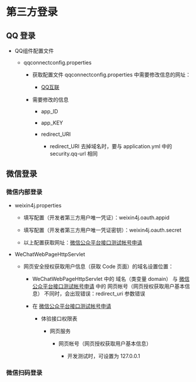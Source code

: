 # 第三方登录

## QQ 登录

- QQ组件配置文件

    - qqconnectconfig.properties
    
        - 获取配置文件 qqconnectconfig.properties 中需要修改信息的网址：
        
            - [QQ互联](https://connect.qq.com/manage.html)
    
        - 需要修改的信息
            
            - app_ID
            
            - app_KEY
            
            - redirect_URI
            
                - redirect_URI 去掉域名时，要与 application.yml 中的 security.qq-url 相同
        
## 微信登录

### 微信内部登录

- weixin4j.properties

    - 填写配置（开发者第三方用户唯一凭证）：weixin4j.oauth.appid
    
    - 填写配置（开发者第三方用户唯一凭证密钥）：weixin4j.oauth.secret
    
    - 以上配置获取网址：[微信公众平台接口测试帐号申请](http://mp.weixin.qq.com/debug/cgi-bin/sandbox?t=sandbox/login)

- WeChatWebPageHttpServlet

    - 网页安全授权获取用户信息（获取 Code 页面）的域名设置位置：
    
        - WeChatWebPageHttpServlet 中的 域名（类变量 domain） 与 [微信公众平台接口测试帐号申请](http://mp.weixin.qq.com/debug/cgi-bin/sandbox?t=sandbox/login) 
            中的 网页帐号（网页授权获取用户基本信息） 不同时，会出现错误：redirect_uri 参数错误
    
        - 在 [微信公众平台接口测试帐号申请](http://mp.weixin.qq.com/debug/cgi-bin/sandbox?t=sandbox/login) 
        
            - 体验接口权限表
            
                - 网页服务
                
                    - 网页帐号（网页授权获取用户基本信息）
                    
                        - 开发测试时，可设置为 127.0.0.1

### 微信扫码登录